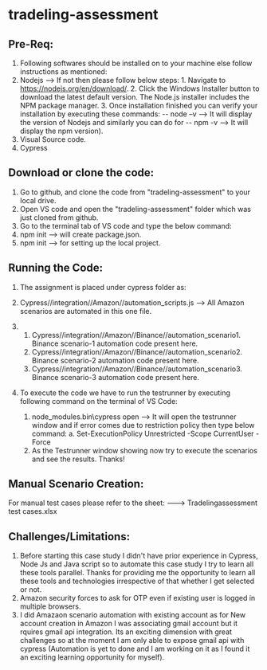 # tradeling-assessment

## Pre-Req:
1. Following softwares should be installed on to your machine else follow instructions as mentioned:
  1. Nodejs --> If not then please follow below steps:
    1. Navigate to https://nodejs.org/en/download/. 
    2. Click the Windows Installer button to download the latest default version. The Node.js installer includes the NPM package manager. 
    3. Once installation finished you can verify your installation by executing these commands:
        -- node –v --> It will display the version of Nodejs and similarly you can do for
        -- npm -v --> It will display the npm version).
  2. Visual Source code.
  3. Cypress
  
## Download or clone the code:
1. Go to github, and clone the code from "tradeling-assessment" to your local drive.
2. Open VS code and open the "tradeling-assessment" folder which was just cloned from github.
3. Go to the terminal tab of VS code and type the below command:
  1. npm init --> will create package.json.
  2. npm init --> for setting up the local project.

## Running the Code:
1. The assignment is placed under cypress folder as:
  1. Cypress//integration//Amazon//automation_scripts.js --> All Amazon scenarios are automated in this one file.
  2. 1. Cypress//integration//Amazon//Binance//automation_scenario1. Binance scenario-1 automation code present here.
     2. Cypress//integration//Amazon//Binance//automation_scenario2. Binance scenario-2 automation code present here.
     3. Cypress//integration//Amazon//Binance//automation_scenario3. Binance scenario-3 automation code present here.
     
2. To execute the code we have to run the testrunner by executing following command on the terminal of VS Code:
   1. node_modules\.bin\cypress open --> It will open the testrunner window and if error comes due to restriction policy then type below command:
      a. Set-ExecutionPolicy Unrestricted -Scope CurrentUser -Force
   2. As the Testrunner window showing now try to execute the scenarios and see the results. Thanks!

## Manual Scenario Creation:
  For manual test cases please refer to the sheet: ---> Tradelingassessment test cases.xlsx
   
## Challenges/Limitations:
1. Before starting this case study I didn't have prior experience in Cypress, Node Js and Java script so to automate this case study I try to learn all these tools parallel. Thanks for providing me the opportunity to learn all these tools and technologies irrespective of that whether I get selected or not.
2. Amazon security forces to ask for OTP even if existing user is logged in multiple browsers.
3. I did Amazaon scenario automation with existing account as for New account creation in Amazon I was associating gmail account but it rquires gmail api integration. Its an exciting dimension with great challenges so at the moment I am only able to expose gmail api with cypress (Automation is yet to done and I am working on it as I found it an exciting learning opportunity for myself).

